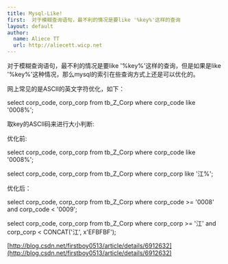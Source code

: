 ```yaml
---
title: Mysql-Like!
first:  对于模糊查询语句，最不利的情况是要like '%key%'这样的查询
layout: default
author:
  name: Aliece TT
  url: http://aliecett.wicp.net
---
```


对于模糊查询语句，最不利的情况是要like '%key%'这样的查询，但是如果是like '%key%'这种情况，那么mysql的索引在些查询方式上还是可以优化的。

网上常见的是ASCII的英文字符优化，如下：

select corp_code, corp_corp from tb_Z_Corp where corp_code like '0008%';

取key的ASCII码来进行大小判断:

优化前:

select corp_code, corp_corp from tb_Z_Corp where corp_code like '0008%';

select corp_code, corp_corp from tb_Z_Corp where corp_corp like '江%';

优化后：

select corp_code, corp_corp from tb_Z_Corp where corp_code >= '0008' and corp_code < '0009';

select corp_code, corp_corp from tb_Z_Corp where corp_corp >= '江' and corp_corp < CONCAT('江', x'EFBFBF');

[http://blog.csdn.net/firstboy0513/article/details/6912632](http://blog.csdn.net/firstboy0513/article/details/6912632)

